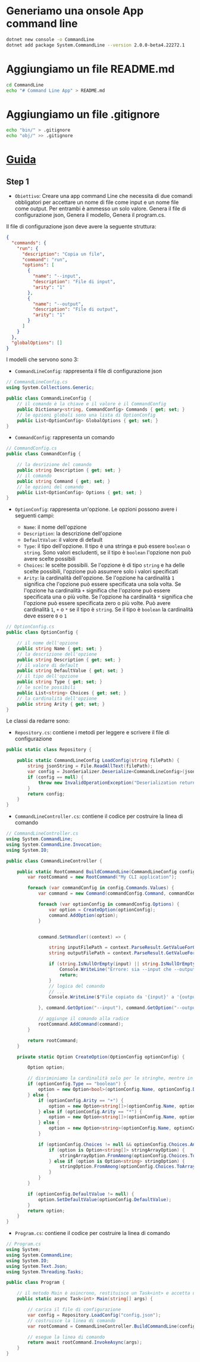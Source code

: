 # Generiamo una onsole App command line

```bash
dotnet new console -o CommandLine
dotnet add package System.CommandLine --version 2.0.0-beta4.22272.1
```

# Aggiungiamo un file README.md

```bash
cd CommandLine
echo "# Command Line App" > README.md
```

# Aggiungiamo un file .gitignore

```bash
echo "bin/" > .gitignore
echo "obj/" >> .gitignore
```

# [Guida](https://g.co/gemini/share/73ed3b789286)

## Step 1

- `Obiettivo`: Creare una app command Line che necessita di due comandi obbligatori per accettare un nome di file come input e un nome file come output. Per entrambi è ammesso un solo valore. Genera il file di configurazione json, Genera il modello, Genera il program.cs.

Il file di configurazione json deve avere la seguente struttura:

```json
{
  "commands": {
    "run": {
      "description": "Copia un file",
      "command": "run",
      "options": [
        {
          "name": "--input",
          "description": "File di input",
          "arity": "1"
        },
        {
          "name": "--output",
          "description": "File di output",
          "arity": "1"
        }
      ]
    }
  },
  "globalOptions": []
}
```

I modelli che servono sono 3:

- `CommandLineConfig`: rappresenta il file di configurazione json

```csharp
// CommandLineConfig.cs
using System.Collections.Generic;

public class CommandLineConfig {
    // il comando è la chiave e il valore è il CommandConfig
    public Dictionary<string, CommandConfig> Commands { get; set; }
    // le opzioni globali sono una lista di OptionConfig
    public List<OptionConfig> GlobalOptions { get; set; }
}
```

- `CommandConfig`: rappresenta un comando

```csharp
// CommandConfig.cs
public class CommandConfig {

    // la desrizione del comando
    public string Description { get; set; }
    // il comando
    public string Command { get; set; }
    // le opzioni del comando
    public List<OptionConfig> Options { get; set; }
}
```

- `OptionConfig`: rappresenta un'opzione. Le opzioni possono avere i seguenti campi:

  - `Name`: il nome dell'opzione
  - `Description`: la descrizione dell'opzione
  - `DefaultValue`: il valore di default
  - `Type`: il tipo dell'opzione. Il tipo è una stringa e può essere `boolean` o `string`. Sono valori escludenti, se il tipo è `boolean` l'opzione non può avere scelte possibili
  - `Choices`: le scelte possibili. Se l'opzione è di tipo `string` e ha delle scelte possibili, l'opzione può assumere solo i valori specificati
  - `Arity`: la cardinalità dell'opzione. Se l'opzione ha cardinalità `1` significa che l'opzione può essere specificata una sola volta. Se l'opzione ha cardinalità `+` significa che l'opzione può essere specificata una o più volte. Se l'opzione ha cardinalità `*` significa che l'opzione può essere specificata zero o più volte. Può avere cardinalità `1`, `+` o `*` se il tipo è `string`. Se il tipo è `boolean` la cardinalità deve essere `0` o `1`

```csharp
// OptionConfig.cs
public class OptionConfig {

    // il nome dell'opzione
    public string Name { get; set; }
    // la descrizione dell'opzione
    public string Description { get; set; }
    // il valore di default
    public string DefaultValue { get; set; }
    // il tipo dell'opzione
    public string Type { get; set; }
    // le scelte possibili
    public List<string> Choices { get; set; }
    // la cardinalità dell'opzione
    public string Arity { get; set; }
}
```

Le classi da redarre sono:

- `Repository.cs`: contiene i metodi per leggere e scrivere il file di configurazione

```csharp
public static class Repository {

    public static CommandLineConfig LoadConfig(string filePath) {
        string jsonString = File.ReadAllText(filePath);
        var config = JsonSerializer.Deserialize<CommandLineConfig>(jsonString);
        if (config == null) {
            throw new InvalidOperationException("Deserialization returned null.");
        }
        return config;
    }
}
```

- `CommandLineController.cs`: contiene il codice per costruire la linea di comando

```csharp
// CommandLineController.cs
using System.CommandLine;
using System.CommandLine.Invocation;
using System.IO;

public class CommandLineController {

    public static RootCommand BuildCommandLine(CommandLineConfig config) {
        var rootCommand = new RootCommand("My CLI application");

        foreach (var commandConfig in config.Commands.Values) {
            var command = new Command(commandConfig.Command, commandConfig.Description);

            foreach (var optionConfig in commandConfig.Options) {
                var option = CreateOption(optionConfig);
                command.AddOption(option);
            }


            command.SetHandler((context) => {

                string inputFilePath = context.ParseResult.GetValueForOption<string>("--input");
                string outputFilePath = context.ParseResult.GetValueForOption<string>("--output");

                if (string.IsNullOrEmpty(input) || string.IsNullOrEmpty(output)) {
                    Console.WriteLine("Errore: sia --input che --output devono essere specificati.");
                    return;
                }
                // logica del comando
                // ...
                Console.WriteLine($"File copiato da '{input}' a '{output}'.");

            }, command.GetOption("--input"), command.GetOption("--output"));

            // aggiunge il comando alla radice
            rootCommand.AddCommand(command);
        }

        return rootCommand;
    }

    private static Option CreateOption(OptionConfig optionConfig) {

        Option option;

        // disriminiamo la cardinalità solo per le stringhe, mentre in caso di booleani la cardinalità è sempre 0 o 1
        if (optionConfig.Type == "boolean") {
            option = new Option<bool>(optionConfig.Name, optionConfig.Description);
        } else {
            if (optionConfig.Arity == "+") {
                option = new Option<string[]>(optionConfig.Name, optionConfig.Description);
            } else if (optionConfig.Arity == "*") {
                option = new Option<string[]>(optionConfig.Name, optionConfig.Description);
            } else {
                option = new Option<string>(optionConfig.Name, optionConfig.Description);
            }

            if (optionConfig.Choices != null && optionConfig.Choices.Any()) {
                if (option is Option<string[]> stringArrayOption) {
                    stringArrayOption.FromAmong(optionConfig.Choices.ToArray());
                } else if (option is Option<string> stringOption) {
                    stringOption.FromAmong(optionConfig.Choices.ToArray());
                }
            }
        }

        if (optionConfig.DefaultValue != null) {
            option.SetDefaultValue(optionConfig.DefaultValue);
        }
        return option;
    }
}
```

- `Program.cs`: contiene il codice per costruire la linea di comando

```csharp
// Program.cs
using System;
using System.CommandLine;
using System.IO;
using System.Text.Json;
using System.Threading.Tasks;

public class Program {

    // il metodo Main è asincrono, restituisce un Task<int> e accetta un array di stringhe
    public static async Task<int> Main(string[] args) {

        // carica il file di configurazione
        var config = Repository.LoadConfig("config.json");
        // costruisce la linea di comando
        var rootCommand = CommandLineController.BuildCommandLine(config);

        // esegue la linea di comando
        return await rootCommand.InvokeAsync(args);
    }
}
```